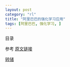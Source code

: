 ```yaml
---
layout: post
category: "rl"
title: "阿里巴巴的强化学习应用"
tags: [阿里巴巴, 强化学习, ]
---
```


目录

<!-- TOC -->


<!-- /TOC -->

参考
[原文链接](http://techforum-img.cn-hangzhou.oss-pub.aliyun-inc.com/1517812754285/reinforcement_learning.pdf?Expires=1517898391&OSSAccessKeyId=LTAIAJ2WBIdlRPlb&Signature=A6ZMEEJi16DKLK0tyyBMqoSYLLM%3D)

[转储](https://daiwk.github.io/assets/reinforcement_learning_alibaba.pdf)